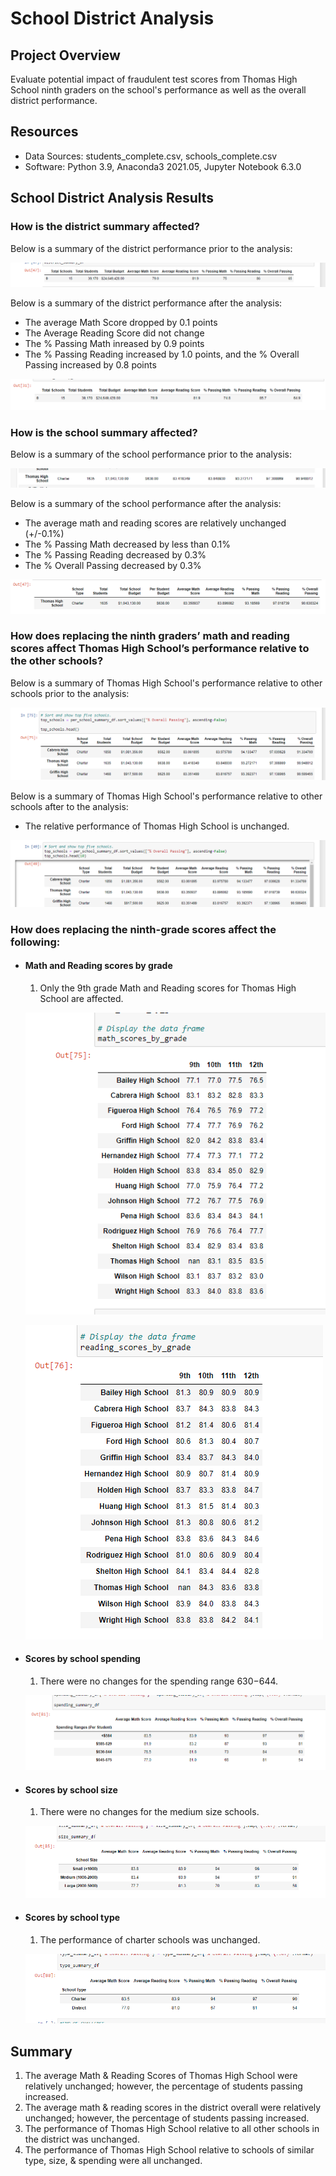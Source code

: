# School District Analysis

## Project Overview

Evaluate potential impact of fraudulent test scores from Thomas High School ninth graders on the school's performance as well as the overall district performance. 

## Resources

- Data Sources: students_complete.csv, schools_complete.csv
- Software: Python 3.9, Anaconda3 2021.05, Jupyter Notebook 6.3.0

## School District Analysis Results

### How is the district summary affected?

Below is a summary of the district performance prior to the analysis:

![](/Resources/District_Summary_Pre-Analysis.png)

Below is a summary of the district performance after the analysis:

* The average Math Score dropped by 0.1 points
* The Average Reading Score did not change
* The % Passing Math inreased by 0.9 points
* The % Passing Reading increased by 1.0 points, and the % Overall Passing increased by 0.8 points

![](/Resources/District_Summary_Post-Analysis.png)

### How is the school summary affected?
Below is a summary of the school performance prior to the analysis:

![](/Resources/School_Summary_Pre-Analysis.png)

Below is a summary of the school performance after the analysis:

* The average math and reading scores are relatively unchanged (+/-0.1%)
* The % Passing Math decreased by less than 0.1%
* The % Passing Reading decreased by 0.3%
* The % Overall Passing decreased by 0.3% 

![](/Resources/School_Summary_Post-Analysis.png)
 
### How does replacing the ninth graders’ math and reading scores affect Thomas High School’s performance relative to the other schools?
Below is a summary of Thomas High School's performance relative to other schools prior to the analysis:

![](/Resources/Relative_Summary_Pre-Analysis.png)

Below is a summary of Thomas High School's performance relative to other schools after to the analysis:

* The relative performance of Thomas High School is unchanged. 

![](/Resources/Relative_Summary_Post-Analysis.png)


### How does replacing the ninth-grade scores affect the following:
* #### Math and Reading scores by grade

  1. Only the 9th grade Math and Reading scores for Thomas High School are affected.  

   ![](/Resources/ByGradeMath_Summary_Post-Analysis.png)
   
   ![](/Resources/ByGradeReading_Summary_Post-Analysis.png)

* #### Scores by school spending

  1. There were no changes for the spending range $630-$644.  

   ![](/Resources/BySpend_Summary_Post-Analysis.png)

* #### Scores by school size

  1. There were no changes for the medium size schools.  

   ![](/Resources/BySize_Summary_Post-Analysis.png)

* #### Scores by school type

  1. The performance of charter schools was unchanged.  

   ![](/Resources/ByType_Summary_Post-Analysis.png)

## Summary
  1. The average Math & Reading Scores of Thomas High School were relatively unchanged; however, the percentage of students passing increased.
  2. The average math & reading scores in the district overall were relatively unchanged; however, the percentage of students passing increased.
  3. The performance of Thomas High School relative to all other schools in the district was unchanged.
  4. The performance of Thomas High School relative to schools of similar type, size, & spending were all unchanged. 


    
